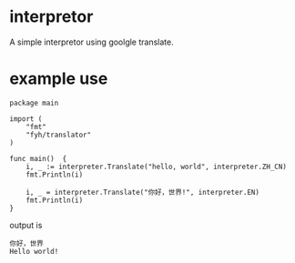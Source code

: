 # interpretor
A simple interpretor using goolgle translate.

# example use

```golang
package main

import (
    "fmt"
    "fyh/translator"
)

func main()  {
    i, _ := interpreter.Translate("hello, world", interpreter.ZH_CN)
    fmt.Println(i)

    i, _ = interpreter.Translate("你好，世界!", interpreter.EN)
    fmt.Println(i)
}
```

output is 
```
你好，世界
Hello world!
```
